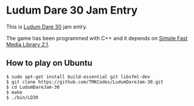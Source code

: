 Ludum Dare 30 Jam Entry
=======================

This is [Ludum Dare 30](http://www.ludumdare.com) jam entry. 

The game has been programmed with C++ and it depends on [Simple Fast Media Library 2.1](http://www.sfml-dev.org).

How to play on Ubuntu
---------------------

```
$ sudo apt-get install build-essential git libsfml-dev
$ git clone https://github.com/TMKCodes/LudumDareJam-30.git
$ cd LudumDareJam-30
$ make
$ ./bin/LD30
```
